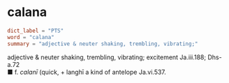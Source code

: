 # calana

``` toml
dict_label = "PTS"
word = "calana"
summary = "adjective & neuter shaking, trembling, vibrating;"
```

adjective & neuter shaking, trembling, vibrating; excitement Ja.iii.188; Dhs\-a.72  
■ f. *calanī* (quick, \+ langhī a kind of antelope Ja.vi.537.

